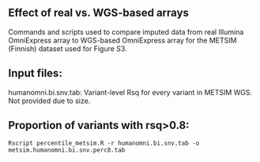 ## Effect of real vs. WGS-based arrays
Commands and scripts used to compare imputed data from real Illumina OmniExpress array to WGS-based OmniExpress array for the METSIM (Finnish) dataset used for Figure S3. 

## Input files:
humanomni.bi.snv.tab: Variant-level Rsq for every variant in METSIM WGS. Not provided due to size.

## Proportion of variants with rsq>0.8:
```
Rscript percentile_metsim.R -r humanomni.bi.snv.tab -o metsim.humanomni.bi.snv.perc8.tab 
```

